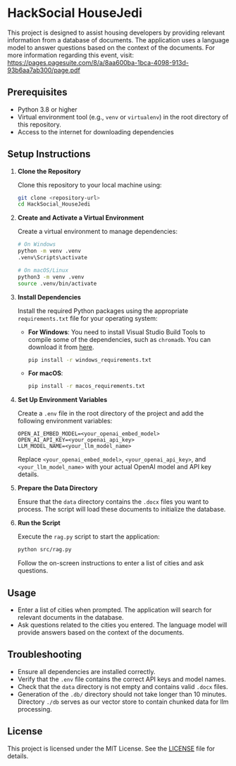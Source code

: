 # HackSocial HouseJedi

This project is designed to assist housing developers by providing relevant information from a database of documents. The application uses a language model to answer questions based on the context of the documents. For more information regarding this event, visit: https://pages.pagesuite.com/8/a/8aa600ba-1bca-4098-913d-93b6aa7ab300/page.pdf

## Prerequisites

- Python 3.8 or higher
- Virtual environment tool (e.g., `venv` or `virtualenv`) in the root directory of this repository.
- Access to the internet for downloading dependencies

## Setup Instructions

1. **Clone the Repository**

   Clone this repository to your local machine using:

   ```bash
   git clone <repository-url>
   cd HackSocial_HouseJedi
   ```

2. **Create and Activate a Virtual Environment**

   Create a virtual environment to manage dependencies:

   ```bash
   # On Windows
   python -m venv .venv
   .venv\Scripts\activate

   # On macOS/Linux
   python3 -m venv .venv
   source .venv/bin/activate
   ```

3. **Install Dependencies**

   Install the required Python packages using the appropriate `requirements.txt` file for your operating system:

   - **For Windows**: You need to install Visual Studio Build Tools to compile some of the dependencies, such as `chromadb`. You can download it from [here](https://visualstudio.microsoft.com/visual-cpp-build-tools/).

     ```bash
     pip install -r windows_requirements.txt
     ```

   - **For macOS**:

     ```bash
     pip install -r macos_requirements.txt
     ```

4. **Set Up Environment Variables**

   Create a `.env` file in the root directory of the project and add the following environment variables:

   ```plaintext
   OPEN_AI_EMBED_MODEL=<your_openai_embed_model>
   OPEN_AI_API_KEY=<your_openai_api_key>
   LLM_MODEL_NAME=<your_llm_model_name>
   ```

   Replace `<your_openai_embed_model>`, `<your_openai_api_key>`, and `<your_llm_model_name>` with your actual OpenAI model and API key details.

5. **Prepare the Data Directory**

   Ensure that the `data` directory contains the `.docx` files you want to process. The script will load these documents to initialize the database.

6. **Run the Script**

   Execute the `rag.py` script to start the application:

   ```bash
   python src/rag.py
   ```

   Follow the on-screen instructions to enter a list of cities and ask questions.

## Usage

- Enter a list of cities when prompted. The application will search for relevant documents in the database.
- Ask questions related to the cities you entered. The language model will provide answers based on the context of the documents.

## Troubleshooting

- Ensure all dependencies are installed correctly.
- Verify that the `.env` file contains the correct API keys and model names.
- Check that the `data` directory is not empty and contains valid `.docx` files.
- Generation of the `.db/` directory should not take longer than 10 minutes. Directory `./db` serves as our vector store to contain chunked data for llm processing. 

## License

This project is licensed under the MIT License. See the [LICENSE](LICENSE) file for details.